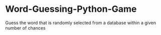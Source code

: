 # Word-Guessing-Python-Game
Guess the word that is randomly selected from a database within a given number of chances
